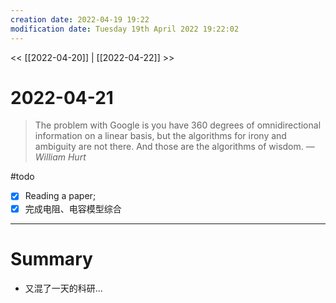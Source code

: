 ```yaml
---
creation date: 2022-04-19 19:22
modification date: Tuesday 19th April 2022 19:22:02
---
```


<< [[2022-04-20]] | [[2022-04-22]] >>

# 2022-04-21

> The problem with Google is you have 360 degrees of omnidirectional information on a linear basis, but the algorithms for irony and ambiguity are not there. And those are the algorithms of wisdom.
> — <cite>William Hurt</cite>

#todo 
- [x] Reading a paper;
- [x] 完成电阻、电容模型综合

---
# Summary
- 又混了一天的科研...

